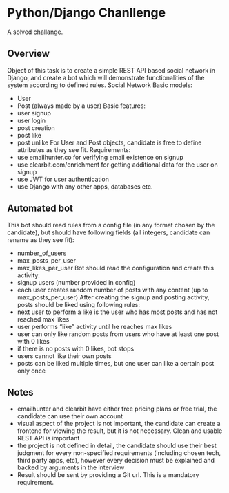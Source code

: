 # Python/Django Chanllenge

A solved challange.

## Overview

Object of this task is to create a simple REST API based social network in Django, and create a bot which
will demonstrate functionalities of the system according to defined rules.
Social​ ​Network
Basic models:
- User
- Post (always made by a user)
Basic features:
- user signup
- user login
- post creation
- post like
- post unlike
For User and Post objects, candidate is free to define attributes as they see fit.
Requirements:
- use emailhunter.co for verifying email existence on signup
- use clearbit.com/enrichment for getting additional data for the user on signup
- use JWT for user authentication
- use Django with any other apps, databases etc.

## Automated​ ​bot
This bot should read rules from a config file (in any format chosen by the candidate), but should have
following fields (all integers, candidate can rename as they see fit):
- number_of_users
- max_posts_per_user
- max_likes_per_user
Bot should read the configuration and create this activity:
- signup users (number provided in config)
- each user creates random number of posts with any content (up to max_posts_per_user)
After creating the signup and posting activity, posts should be liked using following rules:
- next user to perform a like is the user who has most posts and has not reached max likes
- user performs “like” activity until he reaches max likes
- user can only like random posts from users who have at least one post with 0 likes
- if there is no posts with 0 likes, bot stops
- users cannot like their own posts
- posts can be liked multiple times, but one user can like a certain post only once

## Notes
- emailhunter and clearbit have either free pricing plans or free trial, the candidate can use their
own account
- visual aspect of the project is not important, the candidate can create a frontend for viewing the
result, but it is not necessary. Clean and usable REST API is important
- the project is not defined in detail, the candidate should use their best judgment for every
non-specified requirements (including chosen tech, third party apps, etc), however every decision
must be explained and backed by arguments in the interview
- Result​ ​should​ ​be​ ​sent​ ​by​ ​providing​ ​a​ ​Git​ ​url.​ ​This​ ​is​ ​a​ ​mandatory​ ​requirement.